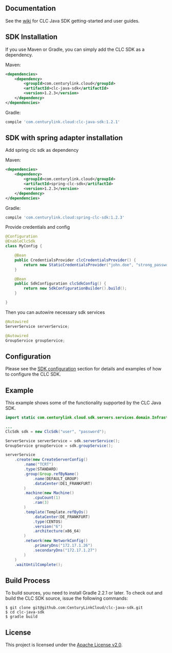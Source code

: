 
Documentation
-------------
See the [wiki](https://github.com/CenturyLinkCloud/clc-java-sdk/wiki) for CLC Java SDK getting-started and user guides.

SDK Installation
------------

If you use Maven or Gradle, you can simply add the CLC SDK as a dependency.

Maven: 
```xml
<dependencies>
    <dependency>
        <groupId>com.centurylink.cloud</groupId>
        <artifactId>clc-java-sdk</artifactId>
        <version>1.2.3</version>
    </dependency>
</dependencies>
```

Gradle:
```groovy
compile 'com.centurylink.cloud:clc-java-sdk:1.2.1'
```

SDK with spring adapter installation
------------

Add spring clc sdk as dependency

Maven: 
```xml
<dependencies>
    <dependency>
        <groupId>com.centurylink.cloud</groupId>
        <artifactId>spring-clc-sdk</artifactId>
        <version>1.2.3</version>
    </dependency>
</dependencies>
```

Gradle:
```groovy
compile 'com.centurylink.cloud:spring-clc-sdk:1.2.3'
```

Provide credentials and config

```java
@Configuration
@EnableClcSdk
class MyConfig {

    @Bean
    public CredentialsProvider clcCredentialsProvider() {
        return new StaticCredentialsProvider("john.doe", "strong_password");
    }

    @Bean
    public SdkConfiguration clcSdkConfig() {
        return new SdkConfigurationBuilder().build();
    }

}

```

Then you can autowire necessary sdk services

```java
@Autowired
ServerService serverService;

@Autowired
GroupService groupService;
```

Configuration
-------------

Please see the [SDK configuration](https://github.com/CenturyLinkCloud/clc-java-sdk/wiki/2.11-SDK-configuration)
section for details and examples of how to configure the CLC SDK.

Example
-------
This example shows some of the functionality supported by the CLC Java SDK.

```java
import static com.centurylink.cloud.sdk.servers.services.domain.InfrastructureConfig.dataCenter;

...
ClcSdk sdk = new ClcSdk("user", "password");

ServerService serverService = sdk.serverService();
GroupService groupService = sdk.groupService();

serverService
    .create(new CreateServerConfig()
        .name("TCRT")
        .type(STANDARD)
        .group(Group.refByName()
            .name(DEFAULT_GROUP)
            .dataCenter(DE1_FRANKFURT)
        )
        .machine(new Machine()
            .cpuCount(1)
            .ram(3)
        )
        .template(Template.refByOs()
            .dataCenter(DE_FRANKFURT)
            .type(CENTOS)
            .version("6")
            .architecture(x86_64)
        )
        .network(new NetworkConfig()
            .primaryDns("172.17.1.26")
            .secondaryDns("172.17.1.27")
        )
    )
    .waitUntilComplete();
```

Build Process
---------------------
To build sources, you need to install Gradle 2.2.1 or later. To check out and build the CLC SDK source, issue the following commands:

```
$ git clone git@github.com:CenturyLinkCloud/clc-java-sdk.git
$ cd clc-java-sdk
$ gradle build
```


License
-------
This project is licensed under the [Apache License v2.0](http://www.apache.org/licenses/LICENSE-2.0.html).